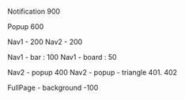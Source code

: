 

Notification 900


Popup 600


Nav1 - 200
Nav2 - 200

Nav1 - bar : 100
Nav1 - board : 50

Nav2 - popup 400
Nav2 - popup - triangle 401. 402


FullPage - background -100